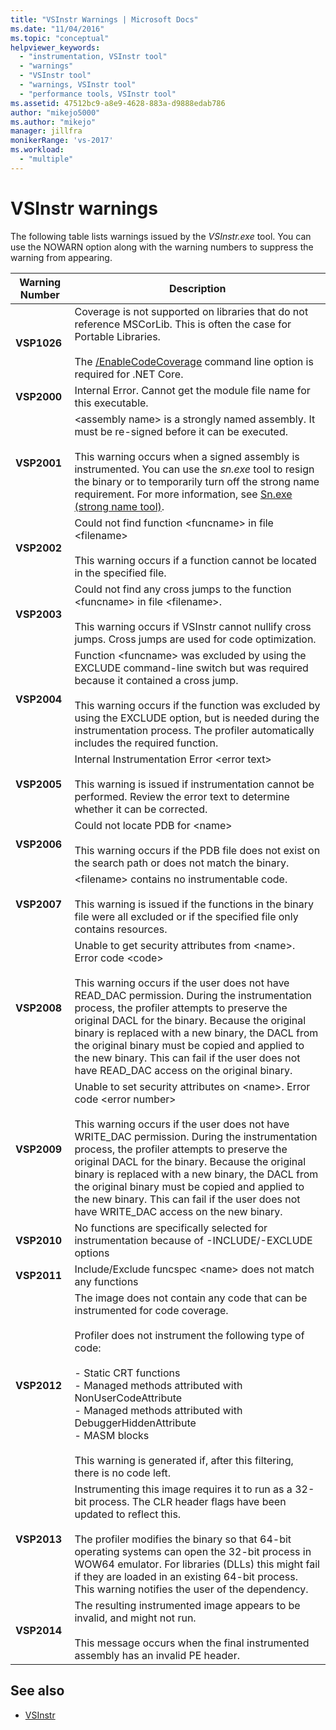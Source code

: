 ```yaml
---
title: "VSInstr Warnings | Microsoft Docs"
ms.date: "11/04/2016"
ms.topic: "conceptual"
helpviewer_keywords:
  - "instrumentation, VSInstr tool"
  - "warnings"
  - "VSInstr tool"
  - "warnings, VSInstr tool"
  - "performance tools, VSInstr tool"
ms.assetid: 47512bc9-a8e9-4628-883a-d9888edab786
author: "mikejo5000"
ms.author: "mikejo"
manager: jillfra
monikerRange: 'vs-2017'
ms.workload:
  - "multiple"
---
```

# VSInstr warnings
The following table lists warnings issued by the *VSInstr.exe* tool. You can use the NOWARN option along with the warning numbers to suppress the warning from appearing.

|Warning Number|Description|
|--------------------|-----------------|
|**VSP1026**|Coverage is not supported on libraries that do not reference MSCorLib. This is often the case for Portable Libraries.<br /><br />The [/EnableCodeCoverage](../test/vstest-console-options.md) command line option is required for .NET Core.|
|**VSP2000**|Internal Error. Cannot get the module file name for this executable.|
|**VSP2001**|\<assembly name> is a strongly named assembly. It must be re-signed before it can be executed.<br /><br /> This warning occurs when a signed assembly is instrumented. You can use the *sn.exe* tool to resign the binary or to temporarily turn off the strong name requirement. For more information, see [Sn.exe (strong name tool)](/dotnet/framework/tools/sn-exe-strong-name-tool).|
|**VSP2002**|Could not find function \<funcname> in file \<filename><br /><br /> This warning occurs if a function cannot be located in the specified file.|
|**VSP2003**|Could not find any cross jumps to the function \<funcname> in file \<filename>.<br /><br /> This warning occurs if VSInstr cannot nullify cross jumps. Cross jumps are used for code optimization.|
|**VSP2004**|Function \<funcname> was excluded by using the EXCLUDE command-line switch but was required because it contained a cross jump.<br /><br /> This warning occurs if the function was excluded by using the EXCLUDE option, but is needed during the instrumentation process. The profiler automatically includes the required function.|
|**VSP2005**|Internal Instrumentation Error \<error text><br /><br /> This warning is issued if instrumentation cannot be performed. Review the error text to determine whether it can be corrected.|
|**VSP2006**|Could not locate PDB for \<name><br /><br /> This warning occurs if the PDB file does not exist on the search path or does not match the binary.|
|**VSP2007**|\<filename> contains no instrumentable code.<br /><br /> This warning is issued if the functions in the binary file were all excluded or if the specified file only contains resources.|
|**VSP2008**|Unable to get security attributes from \<name>. Error code \<code><br /><br /> This warning occurs if the user does not have READ_DAC permission. During the instrumentation process, the profiler attempts to preserve the original DACL for the binary. Because the original binary is replaced with a new binary, the DACL from the original binary must be copied and applied to the new binary. This can fail if the user does not have READ_DAC access on the original binary.|
|**VSP2009**|Unable to set security attributes on \<name>. Error code \<error number><br /><br /> This warning occurs if the user does not have WRITE_DAC permission. During the instrumentation process, the profiler attempts to preserve the original DACL for the binary. Because the original binary is replaced with a new binary, the DACL from the original binary must be copied and applied to the new binary. This can fail if the user does not have WRITE_DAC access on the new binary.|
|**VSP2010**|No functions are specifically selected for instrumentation because of -INCLUDE/-EXCLUDE options|
|**VSP2011**|Include/Exclude funcspec \<name> does not match any functions|
|**VSP2012**|The image does not contain any code that can be instrumented for code coverage.<br /><br /> Profiler does not instrument the following type of code:<br /><br /> -   Static CRT functions<br />-   Managed methods attributed with NonUserCodeAttribute<br />-   Managed methods attributed with DebuggerHiddenAttribute<br />-   MASM blocks<br /><br /> This warning is generated if, after this filtering, there is no code left.|
|**VSP2013**|Instrumenting this image requires it to run as a 32-bit process. The CLR header flags have been updated to reflect this.<br /><br /> The profiler modifies the binary so that 64-bit operating systems can open the 32-bit process in WOW64 emulator. For libraries (DLLs) this might fail if they are loaded in an existing 64-bit process. This warning notifies the user of the dependency.|
|**VSP2014**|The resulting instrumented image appears to be invalid, and might not run.<br /><br /> This message occurs when the final instrumented assembly has an invalid PE header.|

## See also
- [VSInstr](../profiling/vsinstr.md)
